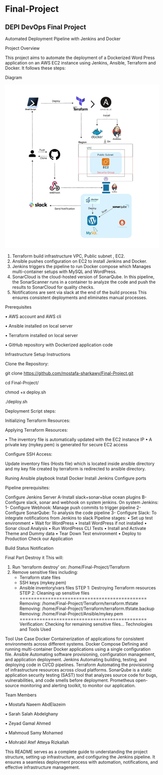 # Final-Project
## DEPI DevOps Final Project

Automated Deployment Pipeline with Jenkins and Docker

Project Overview

This project aims to automate the deployment of a Dockerized Word Press application on an AWS EC2 instance using Jenkins, Ansible, Terraform and Docker. It follows these steps:

Diagram

![Logo](Terraform/logo.jpeg)

1.	Terraform build infrastructure VPC, Public subnet , EC2.
2.	Ansible pushes configuration on EC2 to install Jenkins and Docker. 
3.	Jenkins triggers the pipeline to run Docker compose which Manages multi-container setups with MySQL and WordPress.
4.	SonarCloud is the cloud-hosted version of SonarQube. In this pipeline, the SonarScanner runs in a container to analyze the code and push the results to SonarCloud for quality checks.
5.	Notifications are sent via slack at the end of the build process
This ensures consistent deployments and eliminates manual processes.

Prerequisites

•	AWS account and AWS cli

•	Ansible installed on local server

•	Terraform installed on local server

•	GitHub repository with Dockerized application code

Infrastructure Setup Instructions

Clone the Repository:

git clone https://github.com/mostafa-sharkawy/Final-Project.git

cd Final-Project/

chmod +x deploy.sh

./deploy.sh

Deployment Script steps:

Initializing Terraform Resources:

Applying Terraform Resources:

•	The inventory file is automatically updated with the EC2 instance IP
•	A private key (mykey.pem) is generated for secure EC2 access

Configure SSH Access:

Update inventory files (Hosts file) which is located inside ansible directory and my key file created by terraform is redirected to ansible directory.

Runing Ansible playbook
Install Docker
Install Jenkins
Configure ports

Pipeline prerequisites:

Configure Jenkins Server
A-Install slack+sonar+blue ocean plugins
B-Configure slack, sonar and webhook on system jenkins.
On system Jenkins:
1- Configure Webhook: Manage push commits to trigger pipeline
2- Configure SonarQube: To analysis the code pipeline
3- Configure Slack: To integrate notifications from Jenkins to slack
Pipeline stages:
•	Set up test environment
•	Wait for WordPress
•	Install WordPress if not installed 
•	Sonar cloud Analysis
•	Run WordPress CLI Tests
•	Install and Activate Theme and Dummy data
•	Tear Down Test environment
•	Deploy to Production
Check our Application
 
Build Status Notification
 
Final Part
Destroy it 
This will:
1. Run 'terraform destroy' on: /home/Final-Project/Terraform
2. Remove sensitive files including:
   - Terraform state files
   - SSH keys (mykey.pem)
   - Ansible inventory/vars files
STEP 1: Destroying Terraform resources
STEP 2: Cleaning up sensitive files
=============================================
Removing: /home/Final-Project/Terraform/terraform.tfstate
Removing: /home/Final-Project/Terraform/terraform.tfstate.backup
Removing: /home/Final-Project/Ansible/mykey.pem
=============================================
Verification:
Checking for remaining sensitive files...
Technologies and Tools Used

Tool	Use Case
Docker	Containerization of applications for consistent environments across different systems.
Docker Compose	Defining and running multi-container Docker applications using a single configuration file.
Ansible	Automating software provisioning, configuration management, and application deployment.
Jenkins	Automating building, testing, and deploying code in CI/CD pipelines.
Terraform	Automating the provisioning of infrastructure resources across cloud platforms.
SonarQube	is a static application security testing (SAST) tool that analyzes source code for bugs, vulnerabilities, and code smells before deployment.
Prometheus	open-source monitoring and alerting toolkit, to monitor our application.

Team Members

•	Mostafa Naeem AbdElazeim

•	Sarah Salah Abdelghany

•	Zeyad Gamal Ahmed

•	Mahmoud Samy Mohamed

•	Mohrabil Atef Atteya Rizkallah

This README serves as a complete guide to understanding the project structure, setting up infrastructure, and configuring the Jenkins pipeline. It ensures a seamless deployment process with automation, notifications, and effective infrastructure management.

